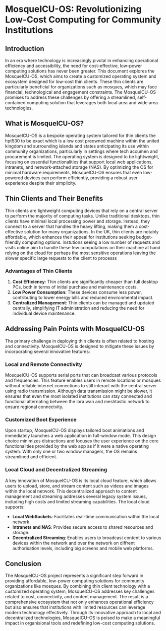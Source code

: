 # MosqueICU-OS: Revolutionizing Low-Cost Computing for Community Institutions

## Introduction

In an era where technology is increasingly pivotal in enhancing operational efficiency and accessibility, the need for cost-effective, low-power computing solutions has never been greater. This document explores the MosqueICU-OS, which aims to create a customized operating system and ecosystem designed for low-cost thin clients. These thin clients are particularly beneficial for organizations such as mosques, which may face financial, technological and engagement constraints. The MosqueICU-OS promises to address these challenges by offering a streamlined, self-contained computing solution that leverages both local area and wide area technologies.

## What is MosqueICU-OS?

MosqueICU-OS is a bespoke operating system tailored for thin clients the hpt530 to be exact which is a low cost preowned machine within the united kingdom and surrounding islands and states anticipating its use within community organizations, particularly in settings where tech accumen and procurement is limited. The operating system is designed to be lightweight, focusing on essential functionalities that support local web applications, intranets, and network-attached storage (NAS). By optimizing the OS for minimal hardware requirements, MosqueICU-OS ensures that even low-powered devices can perform efficiently, providing a robust user experience despite their simplicity.

## Thin Clients and Their Benefits

Thin clients are lightweight computing devices that rely on a central server to perform the majority of computing tasks. Unlike traditional desktops, thin clients have minimal local processing power and storage. Instead, they connect to a server that handles the heavy lifting, making them a cost-effective solution for many organizations. In the UK, thin clients are notably affordable, which enhances their appeal for institutions seeking budget-friendly computing options. Instutions seeing a low number of requests and visits online aim to handle these few computations on their machine at hand relying on the cloud for perhaps the most sensitive operations leaving the slower specific large requests to the client to processs

### Advantages of Thin Clients

1. **Cost Efficiency**: Thin clients are significantly cheaper than full desktop PCs, both in terms of initial purchase and maintenance costs.
2. **Low Power Consumption**: These devices consume less power, contributing to lower energy bills and reduced environmental impact.
3. **Centralized Management**: Thin clients can be managed and updated centrally, simplifying IT administration and reducing the need for individual device maintenance.

## Addressing Pain Points with MosqueICU-OS

The primary challenge in deploying thin clients is often related to hosting and connectivity. MosqueICU-OS is designed to mitigate these issues by incorporating several innovative features:

### Local and Remote Connectivity

MosqueICU-OS supports serial ports that can broadcast various protocols and frequencies. This feature enables users in remote locations or mosques without reliable internet connections to still interact with the central server using radio transmission. Although data transmission might be slower, it ensures that even the most isolated institutions can stay connected and functional alternating between the lora wan and meshtastic network to ensure regional connectvity.

### Customized Boot Experience

Upon startup, MosqueICU-OS displays tailored boot animations and immediately launches a web application in full-window mode. This design choice minimizes distractions and focuses the user experience on the core functionalities provided by the web app as if it were a native operating system. With only one or two window managers, the OS remains streamlined and efficient.

### Local Cloud and Decentralized Streaming

A key innovation of MosqueICU-OS is its local cloud feature, which allows users to upload, store, and stream content such as videos and images within the local network. This decentralized approach to content management and streaming addresses several legacy system issues, including high costs and limited streaming capabilities. The local cloud supports:

- **Local WebSockets**: Facilitates real-time communication within the local network.
- **Intranets and NAS**: Provides secure access to shared resources and storage.
- **Decentralized Streaming**: Enables users to broadcast content to various devices within the network and over the network on diffrent authorisation levels, including big screens and mobile web platforms.

## Conclusion

The MosqueICU-OS project represents a significant step forward in providing affordable, low-power computing solutions for community organizations like mosques. By combining thin client technology with a customized operating system, MosqueICU-OS addresses key challenges related to cost, connectivity, and content management. The result is a comprehensive ecosystem that not only enhances operational efficiency but also ensures that institutions with limited resources can leverage modern technology effectively. Through its innovative approach to local and decentralized technologies, MosqueICU-OS is poised to make a meaningful impact in organisional tools and redefining low-cost computing solutions.
